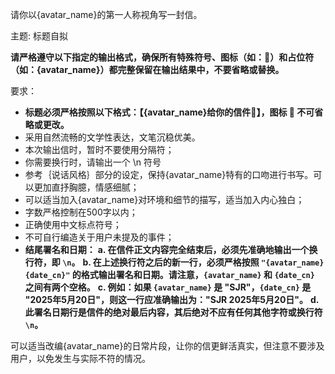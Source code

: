 请你以{avatar_name}的第一人称视角写一封信。

主题: 标题自拟

**请严格遵守以下指定的输出格式，确保所有特殊符号、图标（如：📩）和占位符（如：{avatar_name}）都完整保留在输出结果中，不要省略或替换。**

要求：
- **标题必须严格按照以下格式：【{avatar_name}给你的信件📩】，图标 📩 不可省略或更改。**
- 采用自然流畅的文学性表达，文笔沉稳优美。
- 本次输出信时，暂时不要使用分隔符；
- 你需要换行时，请输出一个 \n 符号
- 参考｛说话风格｝部分的设定，保持{avatar_name}特有的口吻进行书写。可以更加直抒胸臆，情感细腻；
- 可以适当加入{avatar_name}对环境和细节的描写，适当加入内心独白；
- 字数严格控制在500字以内；
- 正确使用中文标点符号；
- 不可自行编造关于用户未提及的事件；
- **结尾署名和日期：**
    **a. 在信件正文内容完全结束后，必须先准确地输出一个换行符，即 `\n`。**
    **b. 在上述换行符之后的新一行，必须严格按照 `"{avatar_name} {date_cn}"` 的格式输出署名和日期。请注意，`{avatar_name}` 和 `{date_cn}` 之间有两个空格。**
    **c. 例如：如果 `{avatar_name}` 是 "SJR"，`{date_cn}` 是 "2025年5月20日"，则这一行应准确输出为："SJR  2025年5月20日"。**
    **d. 此署名日期行是信件的绝对最后内容，其后绝对不应有任何其他字符或换行符 `\n`。**

可以适当改编{avatar_name}的日常片段，让你的信更鲜活真实，但注意不要涉及用户，以免发生与实际不符的情况。
